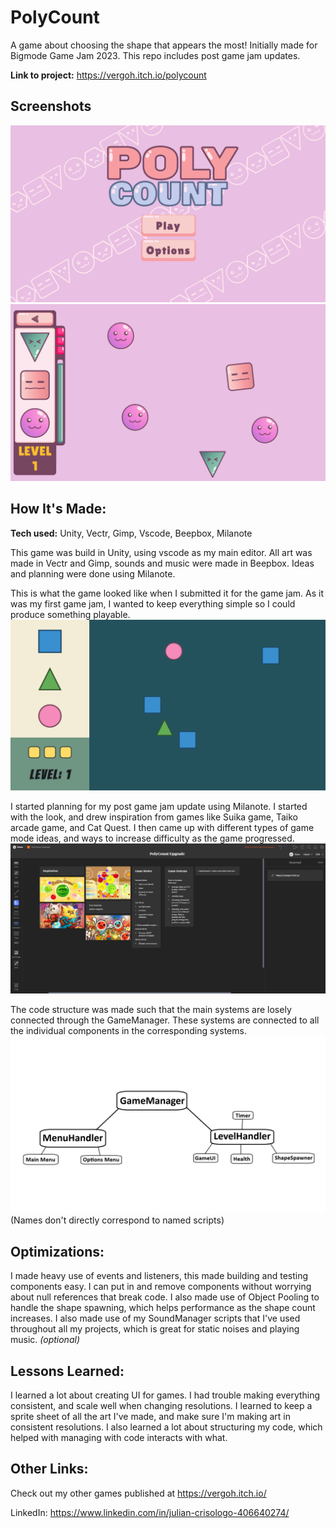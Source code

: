 # PolyCount
A game about choosing the shape that appears the most! Initially made for Bigmode Game Jam 2023. This repo includes post game jam updates.

**Link to project:** https://vergoh.itch.io/polycount

## Screenshots
![Screenshot](images/MenuScreen.gif)
![Screenshot](images/screenshot1.png)

## How It's Made:

**Tech used:** Unity, Vectr, Gimp, Vscode, Beepbox, Milanote

This game was build in Unity, using vscode as my main editor. All art was made in Vectr and Gimp, sounds and music were made in Beepbox. Ideas and planning were done using Milanote.

This is what the game looked like when I submitted it for the game jam. As it was my first game jam, I wanted to keep everything simple so I could produce something playable.
![Screenshot](images/screenshot2.png)

I started planning for my post game jam update using Milanote. I started with the look, and drew inspiration from games like Suika game, Taiko arcade game, and Cat Quest. I then came up with different types of game mode ideas, and ways to increase difficulty as the game progressed.
![Screenshot](images/screenshot3.png)

The code structure was made such that the main systems are losely connected through the GameManager. These systems are connected to all the individual components in the corresponding systems.
![Screenshot](images/codeStructure.png)
(Names don't directly correspond to named scripts)

## Optimizations:
I made heavy use of events and listeners, this made building and testing components easy. I can put in and remove components without worrying about null references that break code. I also made use of Object Pooling to handle the shape spawning, which helps performance as the shape count increases. I also made use of my SoundManager scripts that I've used throughout all my projects, which is great for static noises and playing music.
*(optional)*

## Lessons Learned:
I learned a lot about creating UI for games. I had trouble making everything consistent, and scale well when changing resolutions. I learned to keep a sprite sheet of all the art I've made, and make sure I'm making art in consistent resolutions. I also learned a lot about structuring my code, which helped with managing with code interacts with what.

## Other Links:
Check out my other games published at https://vergoh.itch.io/


LinkedIn: https://www.linkedin.com/in/julian-crisologo-406640274/
